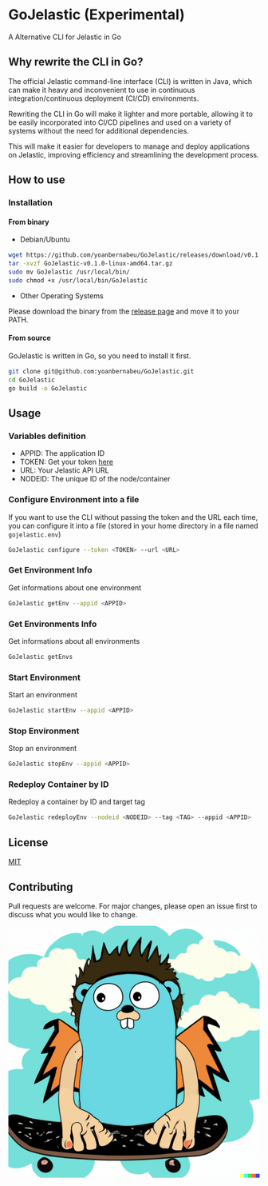 # GoJelastic (Experimental)

A Alternative CLI for Jelastic in Go

## Why rewrite the CLI in Go?

The official Jelastic command-line interface (CLI) is written in Java, which can make it heavy and inconvenient to use in continuous integration/continuous deployment (CI/CD) environments.

Rewriting the CLI in Go will make it lighter and more portable, allowing it to be easily incorporated into CI/CD pipelines and used on a variety of systems without the need for additional dependencies.

This will make it easier for developers to manage and deploy applications on Jelastic, improving efficiency and streamlining the development process.

## How to use

### Installation

#### From binary

* Debian/Ubuntu

```bash
wget https://github.com/yoanbernabeu/GoJelastic/releases/download/v0.1.0/GoJelastic-v0.1.0-linux-amd64.tar.gz
tar -xvzf GoJelastic-v0.1.0-linux-amd64.tar.gz
sudo mv GoJelastic /usr/local/bin/
sudo chmod +x /usr/local/bin/GoJelastic
```

* Other Operating Systems

Please download the binary from the [release page](https://github.com/yoanbernabeu/GoJelastic/releases) and move it to your PATH.

#### From source

GoJelastic is written in Go, so you need to install it first.

```bash
git clone git@github.com:yoanbernabeu/GoJelastic.git
cd GoJelastic
go build -o GoJelastic
```

## Usage

### Variables definition

* APPID: The application ID
* TOKEN: Get your token [here](https://www.virtuozzo.com/application-platform-ops-docs/platform-access-token/)
* URL: Your Jelastic API URL
* NODEID: The unique ID of the node/container

### Configure Environment into a file

If you want to use the CLI without passing the token and the URL each time, you can configure it into a file (stored in your home directory in a file named `gojelastic.env`)


```bash
GoJelastic configure --token <TOKEN> --url <URL>
```

### Get Environment Info

Get informations about one environment

```bash
GoJelastic getEnv --appid <APPID>
```

### Get Environments Info

Get informations about all environments

```bash
GoJelastic getEnvs
```

### Start Environment

Start an environment

```bash
GoJelastic startEnv --appid <APPID>
```

### Stop Environment

Stop an environment

```bash
GoJelastic stopEnv --appid <APPID>
```

### Redeploy Container by ID

Redeploy a container by ID and target tag

```bash
GoJelastic redeployEnv --nodeid <NODEID> --tag <TAG> --appid <APPID>
```

## License

[MIT](LICENSE)

## Contributing

Pull requests are welcome. For major changes, please open an issue first to discuss what you would like to change.

![GoJelastic Logo](GoJelastic.png)
